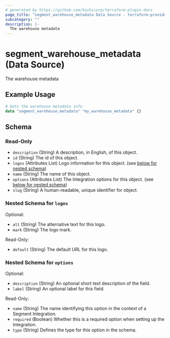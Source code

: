 ```yaml
---
# generated by https://github.com/hashicorp/terraform-plugin-docs
page_title: "segment_warehouse_metadata Data Source - terraform-provider-segment"
subcategory: ""
description: |-
  The warehouse metadata
---
```


# segment_warehouse_metadata (Data Source)

The warehouse metadata

## Example Usage

```terraform
# Gets the warehouse metadata info
data "segment_warehouse_metadata" "my_warehouse_metadata" {}
```

<!-- schema generated by tfplugindocs -->
## Schema

### Read-Only

- `description` (String) A description, in English, of this object.
- `id` (String) The id of this object.
- `logos` (Attributes List) Logo information for this object. (see [below for nested schema](#nestedatt--logos))
- `name` (String) The name of this object.
- `options` (Attributes List) The Integration options for this object. (see [below for nested schema](#nestedatt--options))
- `slug` (String) A human-readable, unique identifier for object.

<a id="nestedatt--logos"></a>
### Nested Schema for `logos`

Optional:

- `alt` (String) The alternative text for this logo.
- `mark` (String) The logo mark.

Read-Only:

- `default` (String) The default URL for this logo.


<a id="nestedatt--options"></a>
### Nested Schema for `options`

Optional:

- `description` (String) An optional short text description of the field.
- `label` (String) An optional label for this field.

Read-Only:

- `name` (String) The name identifying this option in the context of a Segment Integration.
- `required` (Boolean) Whether this is a required option when setting up the Integration.
- `type` (String) Defines the type for this option in the schema.
